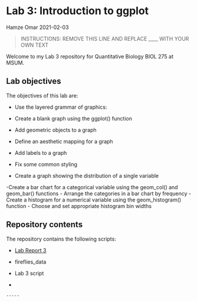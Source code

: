 Lab 3: Introduction to ggplot
================
Hamze Omar
2021-02-03

> INSTRUCTIONS: REMOVE THIS LINE AND REPLACE \_\_\_\_ WITH YOUR OWN TEXT

Welcome to my Lab 3 repository for Quantitative Biology BIOL 275 at
MSUM.

## Lab objectives

The objectives of this lab are:

  - Use the layered grammar of graphics:

  - Create a blank graph using the ggplot() function

  - Add geometric objects to a graph

  - Define an aesthetic mapping for a graph

  - Add labels to a graph

  - Fix some common styling

  - Create a graph showing the distribution of a single variable

\-Create a bar chart for a categorical variable using the geom\_col()
and geom\_bar() functions - Arrange the categories in a bar chart by
frequency - Create a histogram for a numerical variable using the
geom\_histogram() function - Choose and set appropriate histogram bin
widths

## Repository contents

The repository contains the following scripts:

  - [Lab Report 3](lab-report.md)

  - fireflies\_data

  - Lab 3 script

  - 
    
    -----
